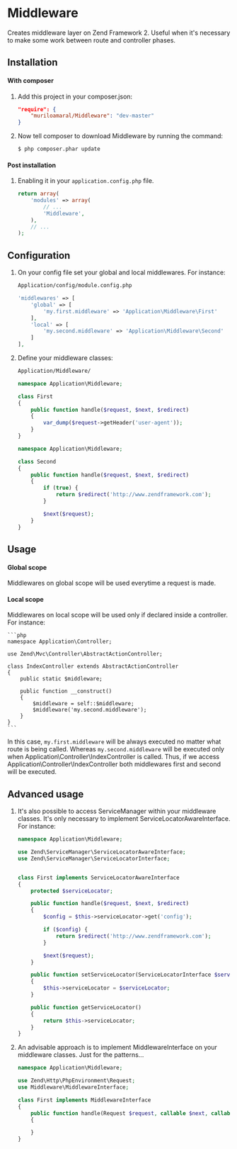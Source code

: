 Middleware
============

Creates middleware layer on Zend Framework 2. Useful when it's necessary to make some work between route and controller phases.


Installation
------------

#### With composer

1. Add this project in your composer.json:

    ```json
    "require": {
        "muriloamaral/Middleware": "dev-master"
    }
    ```


2. Now tell composer to download Middleware by running the command:

    ```bash
    $ php composer.phar update
    ```


#### Post installation

1. Enabling it in your `application.config.php` file.

    ```php
    return array(
        'modules' => array(
            // ...
            'Middleware',
        ),
        // ...
    );
    ```


Configuration
-------------

1. On your config file set your global and local middlewares. For instance:

    ```bash
    Application/config/module.config.php
    ```

    ```php
    'middlewares' => [
        'global' => [
            'my.first.middleware' => 'Application\Middleware\First'
        ],
        'local' => [
            'my.second.middleware' => 'Application\Middleware\Second'
        ]
    ],
    ```

2. Define your middleware classes:

    ```bash
    Application/Middleware/
    ```

    ```php
    namespace Application\Middleware;

    class First
    {
        public function handle($request, $next, $redirect)
        {
            var_dump($request->getHeader('user-agent'));
        }
    }
    ```

    ```php
    namespace Application\Middleware;

    class Second
    {
        public function handle($request, $next, $redirect)
        {
            if (true) {
                return $redirect('http://www.zendframework.com');
            }

            $next($request);
        }
    }
    ```


Usage
-----

#### Global scope
Middlewares on global scope will be used everytime a request is made.

#### Local scope
Middlewares on local scope will be used only if declared inside a controller. For instance:

    ```php
    namespace Application\Controller;

    use Zend\Mvc\Controller\AbstractActionController;

    class IndexController extends AbstractActionController
    {
        public static $middleware;

        public function __construct()
        {
            $middleware = self::$middleware;
            $middleware('my.second.middleware');
        }
    }
    ```

In this case, `my.first.middleware` will be always executed no matter what route is being called. Whereas `my.second.middleware` will be executed only when
Application\Controller\IndexController is called. Thus, if we access Application\Controller\IndexController both middlewares first and second will be executed.


Advanced usage
--------------

1. It's also possible to access ServiceManager within your middleware classes. It's only necessary to implement ServiceLocatorAwareInterface. For instance:

    ```php
    namespace Application\Middleware;

    use Zend\ServiceManager\ServiceLocatorAwareInterface;
    use Zend\ServiceManager\ServiceLocatorInterface;


    class First implements ServiceLocatorAwareInterface
    {
        protected $serviceLocator;

        public function handle($request, $next, $redirect)
        {
            $config = $this->serviceLocator->get('config');

            if ($config) {
                return $redirect('http://www.zendframework.com');
            }

            $next($request);
        }

        public function setServiceLocator(ServiceLocatorInterface $serviceLocator)
        {
            $this->serviceLocator = $serviceLocator;
        }

        public function getServiceLocator()
        {
            return $this->serviceLocator;
        }
    }
    ```

2. An advisable approach is to implement MiddlewareInterface on your middleware classes. Just for the patterns...

    ```php
    namespace Application\Middleware;

    use Zend\Http\PhpEnvironment\Request;
    use Middleware\MiddlewareInterface;

    class First implements MiddlewareInterface
    {
        public function handle(Request $request, callable $next, callable $redirect)
        {

        }
    }
    ```